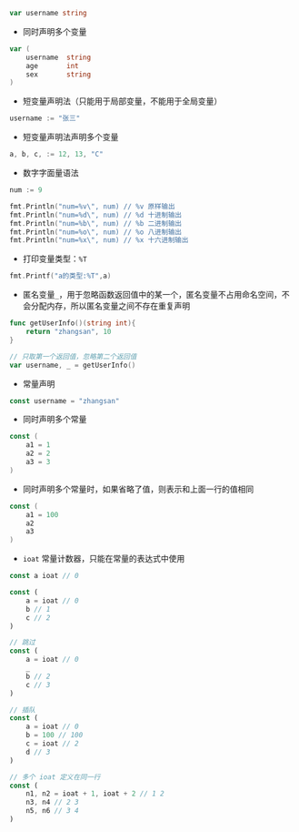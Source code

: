 ```go
var username string
```
- 同时声明多个变量
```go
var (
	username  string
	age       int
	sex       string
)
```
- 短变量声明法（只能用于局部变量，不能用于全局变量）
```go
username := "张三"
```
- 短变量声明法声明多个变量
```go
a, b, c, := 12, 13, "C"
```
- 数字字面量语法
```go
num := 9

fmt.Println("num=%v\", num) // %v 原样输出
fmt.Println("num=%d\", num) // %d 十进制输出
fmt.Println("num=%b\", num) // %b 二进制输出
fmt.Println("num=%o\", num) // %o 八进制输出
fmt.Println("num=%x\", num) // %x 十六进制输出
```
- 打印变量类型：`%T`
```go
fmt.Printf("a的类型:%T",a)
```
- 匿名变量`_`，用于忽略函数返回值中的某一个，匿名变量不占用命名空间，不会分配内存，所以匿名变量之间不存在重复声明
```go
func getUserInfo()(string int){
	return "zhangsan", 10
}

// 只取第一个返回值，忽略第二个返回值
var username, _ = getUserInfo()
```
- 常量声明
```go
const username = "zhangsan"
```
- 同时声明多个常量
```go
const (
	a1 = 1
	a2 = 2
	a3 = 3
)
```
- 同时声明多个常量时，如果省略了值，则表示和上面一行的值相同
```go
const (
	a1 = 100
	a2
	a3
)
```
- `ioat` 常量计数器，只能在常量的表达式中使用
```ts
const a ioat // 0

const (
	a = ioat // 0
	b // 1
	c // 2
)

// 跳过
const (
	a = ioat // 0
	_
	b // 2
	c // 3
)

// 插队
const (
	a = ioat // 0
	b = 100 // 100
	c = ioat // 2
	d // 3
)

// 多个 ioat 定义在同一行
const (
	n1, n2 = ioat + 1, ioat + 2 // 1 2
	n3, n4 // 2 3
	n5, n6 // 3 4
)
```